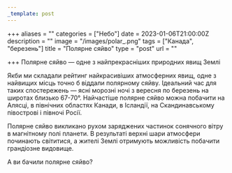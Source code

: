 ```yaml
---
_template: post
---
```




+++
aliases = ""
categories = ["Небо"]
date = 2023-01-06T21:00:00Z
description = ""
image = "/images/polar_.png"
tags = ["Канада", "березень"]
title = "Полярне сяйво"
type = "post"
url = ""

+++
Полярне сяйво — одне з найпрекрасніших природних явищ Землі  
  
Якби ми складали рейтинг найкрасивіших атмосферних явищ, одне з найвищих місць точно б віддали полярному сяйву. Ідеальний час для таких спостережень — ясні морозні ночі з вересня по березень на широтах близько 67-70°. Найчастіше полярне сяйво можна побачити на Алясці, в північних областях Канади, в Ісландії, на Скандинавському півострові і півночі Росії.  
  
Полярне сяйво викликано рухом заряджених частинок сонячного вітру в магнітному полі планети. В результаті верхні шари атмосфери починають світитися, а жителі Землі отримують можливість побачити грандіозне видовище.  
  
А ви бачили полярне сяйво?
